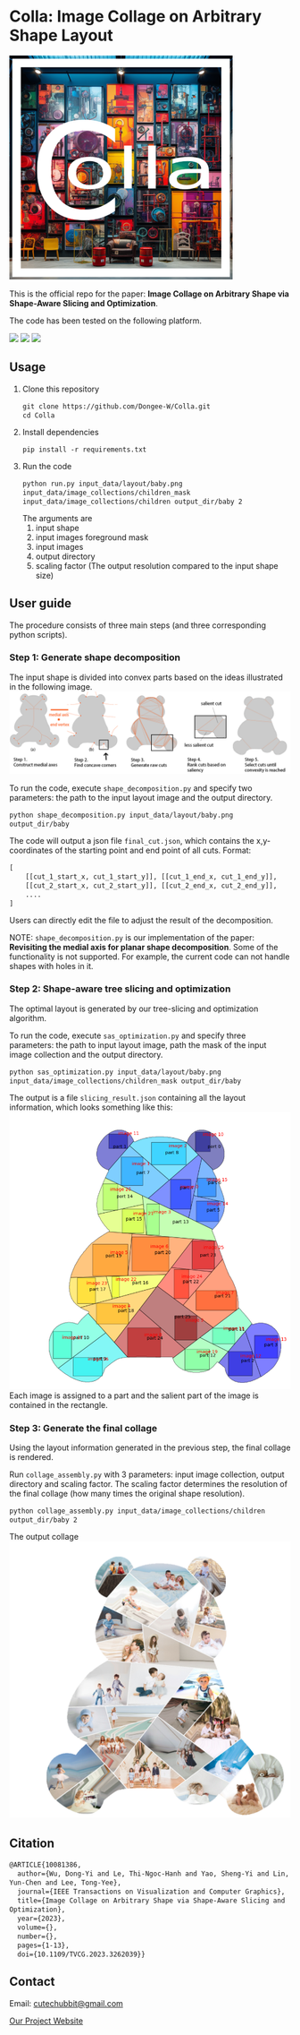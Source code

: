# Colla: Image Collage on Arbitrary Shape Layout
![](resources/colla.png)


This is the official repo for the paper: **Image Collage on Arbitrary Shape via Shape-Aware Slicing and Optimization**.

The code has been tested on the following platform.

![](https://badgen.net/static/python/3.9.7/yellow)
![](https://badgen.net/static/Ubuntu/20.04/orange)
![](https://badgen.net/static/Windows/10/blue)

## Usage
1. Clone this repository
    ```
    git clone https://github.com/Dongee-W/Colla.git
    cd Colla
    ```
2. Install dependencies
    ```
    pip install -r requirements.txt
    ```
3. Run the code
    ```
    python run.py input_data/layout/baby.png input_data/image_collections/children_mask input_data/image_collections/children output_dir/baby 2
    ```
    The arguments are
    1. input shape
    2. input images foreground mask
    3. input images
    4. output directory
    5. scaling factor (The output resolution compared to the input shape size)

## User guide
The procedure consists of three main steps (and three corresponding python scripts).
### Step 1: Generate shape decomposition
The input shape is divided into convex parts based on the ideas illustrated in the following image. 
![](resources/mad_illustration.png)

To run the code, execute `shape_decomposition.py` and specify two parameters: the path to the input layout image and the output directory.
```
python shape_decomposition.py input_data/layout/baby.png output_dir/baby
```
The code will output a json file `final_cut.json`, which contains the x,y-coordinates of the starting point and end point of all cuts. Format: 
```
[
    [[cut_1_start_x, cut_1_start_y]], [[cut_1_end_x, cut_1_end_y]], 
    [[cut_2_start_x, cut_2_start_y]], [[cut_2_end_x, cut_2_end_y]], 
    ....
]
```
Users can directly edit the file to adjust the result of the decomposition.


NOTE: `shape_decomposition.py` is our implementation of the paper: **Revisiting the medial axis for planar shape decomposition**. Some of the functionality is not supported. For example, the current code can not handle shapes with holes in it.

### Step 2: Shape-aware tree slicing and optimization
The optimal layout is generated by our tree-slicing and optimization algorithm.

To run the code, execute `sas_optimization.py` and specify three parameters: the path to input layout image, path the mask of the input image collection and the output directory.
```
python sas_optimization.py input_data/layout/baby.png input_data/image_collections/children_mask output_dir/baby
```
The output is a file `slicing_result.json` containing all the layout information, which looks something like this:
![](resources/optimal_layout.png)
Each image is assigned to a part and the salient part of the image is contained in the rectangle.

### Step 3: Generate the final collage
Using the layout information generated in the previous step, the final collage is rendered.

Run `collage_assembly.py` with 3 parameters: input image collection, output directory and scaling factor. The scaling factor determines the resolution of the final collage (how many times the original shape resolution).
```
python collage_assembly.py input_data/image_collections/children output_dir/baby 2
```
The output collage
![](resources/collage_white_space.png)

## Citation
```
@ARTICLE{10081386,
  author={Wu, Dong-Yi and Le, Thi-Ngoc-Hanh and Yao, Sheng-Yi and Lin, Yun-Chen and Lee, Tong-Yee},
  journal={IEEE Transactions on Visualization and Computer Graphics}, 
  title={Image Collage on Arbitrary Shape via Shape-Aware Slicing and Optimization}, 
  year={2023},
  volume={},
  number={},
  pages={1-13},
  doi={10.1109/TVCG.2023.3262039}}
```

## Contact
Email: cutechubbit@gmail.com

[Our Project Website](http://graphics.csie.ncku.edu.tw/shapedimagecollage/)